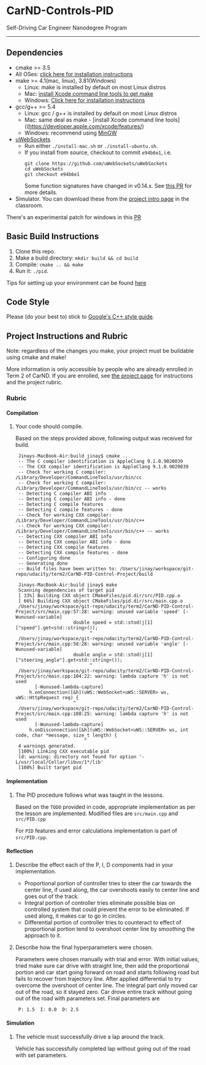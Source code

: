# CarND-Controls-PID
Self-Driving Car Engineer Nanodegree Program

---

## Dependencies

* cmake >= 3.5
 * All OSes: [click here for installation instructions](https://cmake.org/install/)
* make >= 4.1(mac, linux), 3.81(Windows)
  * Linux: make is installed by default on most Linux distros
  * Mac: [install Xcode command line tools to get make](https://developer.apple.com/xcode/features/)
  * Windows: [Click here for installation instructions](http://gnuwin32.sourceforge.net/packages/make.htm)
* gcc/g++ >= 5.4
  * Linux: gcc / g++ is installed by default on most Linux distros
  * Mac: same deal as make - [install Xcode command line tools]((https://developer.apple.com/xcode/features/)
  * Windows: recommend using [MinGW](http://www.mingw.org/)
* [uWebSockets](https://github.com/uWebSockets/uWebSockets)
  * Run either `./install-mac.sh` or `./install-ubuntu.sh`.
  * If you install from source, checkout to commit `e94b6e1`, i.e.
    ```
    git clone https://github.com/uWebSockets/uWebSockets
    cd uWebSockets
    git checkout e94b6e1
    ```
    Some function signatures have changed in v0.14.x. See [this PR](https://github.com/udacity/CarND-MPC-Project/pull/3) for more details.
* Simulator. You can download these from the [project intro page](https://github.com/udacity/self-driving-car-sim/releases) in the classroom.

There's an experimental patch for windows in this [PR](https://github.com/udacity/CarND-PID-Control-Project/pull/3)

## Basic Build Instructions

1. Clone this repo.
2. Make a build directory: `mkdir build && cd build`
3. Compile: `cmake .. && make`
4. Run it: `./pid`.

Tips for setting up your environment can be found [here](https://classroom.udacity.com/nanodegrees/nd013/parts/40f38239-66b6-46ec-ae68-03afd8a601c8/modules/0949fca6-b379-42af-a919-ee50aa304e6a/lessons/f758c44c-5e40-4e01-93b5-1a82aa4e044f/concepts/23d376c7-0195-4276-bdf0-e02f1f3c665d)

## Code Style

Please (do your best to) stick to [Google's C++ style guide](https://google.github.io/styleguide/cppguide.html).

## Project Instructions and Rubric

Note: regardless of the changes you make, your project must be buildable using
cmake and make!

More information is only accessible by people who are already enrolled in Term 2
of CarND. If you are enrolled, see [the project page](https://classroom.udacity.com/nanodegrees/nd013/parts/40f38239-66b6-46ec-ae68-03afd8a601c8/modules/f1820894-8322-4bb3-81aa-b26b3c6dcbaf/lessons/e8235395-22dd-4b87-88e0-d108c5e5bbf4/concepts/6a4d8d42-6a04-4aa6-b284-1697c0fd6562)
for instructions and the project rubric.

### Rubric

#### Compilation

1. Your code should compile.

   Based on the steps provided above, following output was received for build.


        Jinays-MacBook-Air:build jinay$ cmake ..
        -- The C compiler identification is AppleClang 9.1.0.9020039
        -- The CXX compiler identification is AppleClang 9.1.0.9020039
        -- Check for working C compiler: /Library/Developer/CommandLineTools/usr/bin/cc
        -- Check for working C compiler: /Library/Developer/CommandLineTools/usr/bin/cc -- works
        -- Detecting C compiler ABI info
        -- Detecting C compiler ABI info - done
        -- Detecting C compile features
        -- Detecting C compile features - done
        -- Check for working CXX compiler: /Library/Developer/CommandLineTools/usr/bin/c++
        -- Check for working CXX compiler: /Library/Developer/CommandLineTools/usr/bin/c++ -- works
        -- Detecting CXX compiler ABI info
        -- Detecting CXX compiler ABI info - done
        -- Detecting CXX compile features
        -- Detecting CXX compile features - done
        -- Configuring done
        -- Generating done
        -- Build files have been written to: /Users/jinay/workspace/git-repo/udacity/term2/CarND-PID-Control-Project/build

        Jinays-MacBook-Air:build jinay$ make
        Scanning dependencies of target pid
        [ 33%] Building CXX object CMakeFiles/pid.dir/src/PID.cpp.o
        [ 66%] Building CXX object CMakeFiles/pid.dir/src/main.cpp.o
        /Users/jinay/workspace/git-repo/udacity/term2/CarND-PID-Control-Project/src/main.cpp:57:28: warning: unused variable 'speed' [-Wunused-variable]
                            double speed = std::stod(j[1]["speed"].get<std::string>());
                                  ^
        /Users/jinay/workspace/git-repo/udacity/term2/CarND-PID-Control-Project/src/main.cpp:58:28: warning: unused variable 'angle' [-Wunused-variable]
                            double angle = std::stod(j[1]["steering_angle"].get<std::string>());
                                  ^
        /Users/jinay/workspace/git-repo/udacity/term2/CarND-PID-Control-Project/src/main.cpp:104:22: warning: lambda capture 'h' is not used
              [-Wunused-lambda-capture]
            h.onConnection([&h](uWS::WebSocket<uWS::SERVER> ws, uWS::HttpRequest req) {
                            ^
        /Users/jinay/workspace/git-repo/udacity/term2/CarND-PID-Control-Project/src/main.cpp:108:25: warning: lambda capture 'h' is not used
              [-Wunused-lambda-capture]
            h.onDisconnection([&h](uWS::WebSocket<uWS::SERVER> ws, int code, char *message, size_t length) {
                                ^
        4 warnings generated.
        [100%] Linking CXX executable pid
        ld: warning: directory not found for option '-L/usr/local/Cellar/libuv/1*/lib'
        [100%] Built target pid

#### Implementation

1. The PID procedure follows what was taught in the lessons.

   Based on the `TODO` provided in code, appropriate implementation as per the lesson are implemented. Modified files are `src/main.cpp` and `src/PID.cpp`

   For ``PID`` features and error calculations implementation is part of `src/PID.cpp`.

#### Reflection

1. Describe the effect each of the P, I, D components had in your implementation.

   -  Proportional portion of controller tries to steer the car towards the center line, if used along, the car overshoots easily to center line and goes out of the track.
   -  Integral portion of controller tries eliminate possible bias on controlled system that could prevent the error to be eliminated. If used along, it makes car to go in circles.
   -  Differential portion of controller tries to counteract to effect of proportional portion tend to overshoot center line by smoothing the approach to it.

2. Describe how the final hyperparameters were chosen.

   Parameters were chosen manually with trial and error. With initial values, tried make sure car drive with straight line, then add the proportional portion and car start going forward on road and starts following road but fails to recover from trajectory line. After applied differential to try overcome the overshoot of center line. The integral part only moved car out of the road, so it stayed zero. Car drove entire track without going out of the road with parameters set. Final parameters are

        P: 1.5  I: 0.0  D: 2.5

#### Simulation

1. The vehicle must successfully drive a lap around the track.

   Vehicle has successfully completed lap without going out of the road with set parameters.